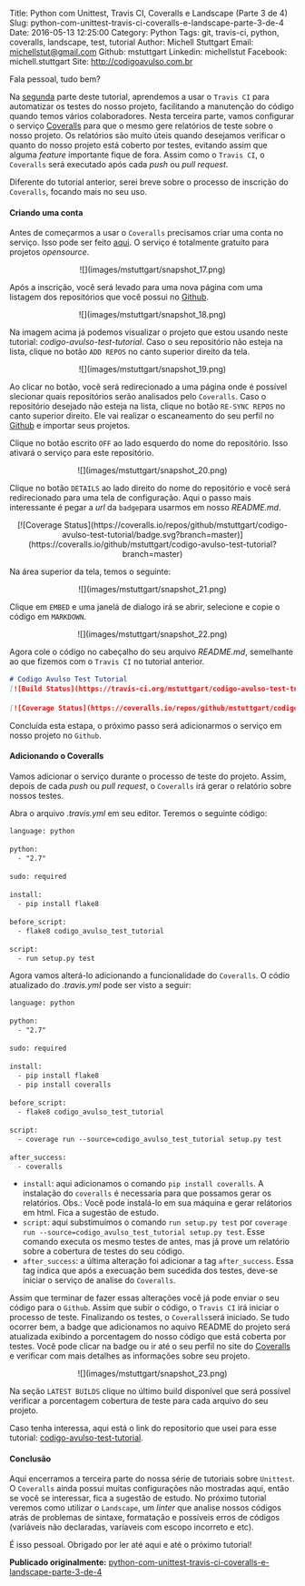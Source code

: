 Title: Python com Unittest, Travis CI, Coveralls e Landscape (Parte 3 de 4)
Slug: python-com-unittest-travis-ci-coveralls-e-landscape-parte-3-de-4
Date: 2016-05-13 12:25:00
Category: Python
Tags: git, travis-ci, python, coveralls, landscape, test, tutorial
Author: Michell Stuttgart
Email: michellstut@gmail.com
Github: mstuttgart
Linkedin: michellstut
Facebook: michell.stuttgart
Site: http://codigoavulso.com.br

Fala pessoal, tudo bem?

Na [segunda](python-com-unittest-travis-ci-coveralls-e-landscape-parte-2-de-4.html) parte deste tutorial, aprendemos a usar o `Travis CI` para automatizar os testes do nosso projeto, facilitando a manutenção do código quando temos vários colaboradores. Nesta terceira parte, vamos configurar o serviço [Coveralls](https://coveralls.io) para que o mesmo gere relatórios de teste sobre o nosso projeto. Os relatórios são muito úteis quando desejamos verificar o quanto do nosso projeto está coberto por testes, evitando assim que alguma *feature* importante fique de fora. Assim como o `Travis CI`, o `Coveralls` será executado após cada *push* ou *pull request*.

Diferente do tutorial anterior, serei breve sobre o processo de inscrição do `Coveralls`, focando mais no seu uso.

#### Criando uma conta

Antes de começarmos a usar o `Coveralls` precisamos criar uma conta no serviço. Isso pode ser feito [aqui](https://coveralls.io/). O serviço é totalmente gratuíto para projetos *opensource*.

<center>
![](images/mstuttgart/snapshot_17.png)
</center>

Após a inscrição, você será levado para uma nova página com uma listagem dos repositórios que você possui no [Github](https://github.com/).

<center>
![](images/mstuttgart/snapshot_18.png)
</center>

Na imagem acima já podemos visualizar o projeto que estou usando neste tutorial: *codigo-avulso-test-tutorial*. Caso o seu repositório não esteja na lista, clique no botão `ADD REPOS` no canto superior direito da tela.

<center>
![](images/mstuttgart/snapshot_19.png)
</center>

Ao clicar no botão, você será redirecionado a uma página onde é possível slecionar quais repositórios serão analisados pelo `Coveralls`. Caso o repositório desejado não esteja na lista, clique no botão `RE-SYNC REPOS` no canto superior direito. Ele vai realizar o escaneamento do seu perfil no [Github](https://github.com/) e importar seus projetos.

Clique no botão escrito `OFF` ao lado esquerdo do nome do repositório. Isso ativará o serviço para este repositório.

<center>
![](images/mstuttgart/snapshot_20.png)
</center>

Clique no botão `DETAILS` ao lado direito do nome do repositório e você será redirecionado para uma tela de configuração. Aqui o passo mais interessante é pegar a *url* da `badge`para usarmos em nosso *README.md*.

<center>
[![Coverage Status](https://coveralls.io/repos/github/mstuttgart/codigo-avulso-test-tutorial/badge.svg?branch=master)](https://coveralls.io/github/mstuttgart/codigo-avulso-test-tutorial?branch=master)
</center>

Na área superior da tela, temos o seguinte:

<center>
![](images/mstuttgart/snapshot_21.png)
</center>

Clique em `EMBED` e uma janelá de dialogo irá se abrir, selecione e copie o código em `MARKDOWN`.

<center>
![](images/mstuttgart/snapshot_22.png)
</center>

Agora cole o código no cabeçalho do seu arquivo *README.md*, semelhante ao que fizemos com o `Travis CI` no tutorial anterior.

```markdown
# Codigo Avulso Test Tutorial
[![Build Status](https://travis-ci.org/mstuttgart/codigo-avulso-test-tutorial.svg?branch=master)](https://travis-ci.org/mstuttgart/codigo-avulso-test-tutorial)

[![Coverage Status](https://coveralls.io/repos/github/mstuttgart/codigo-avulso-test-tutorial/badge.svg?branch=master)](https://coveralls.io/github/mstuttgart/codigo-avulso-test-tutorial?branch=master)

```
Concluída esta estapa, o próximo passo será adicionarmos o serviço em nosso projeto no `Github`.

#### Adicionando o Coveralls

Vamos adicionar o serviço durante o processo de teste do projeto. Assim, depois de cada *push* ou *pull request*, o `Coveralls` irá gerar o relatório sobre nossos testes.

Abra o arquivo *.travis.yml* em seu editor. Teremos o seguinte código:

```travis
language: python

python:
  - "2.7"

sudo: required

install:
  - pip install flake8

before_script:
  - flake8 codigo_avulso_test_tutorial

script:
  - run setup.py test

```
Agora vamos alterá-lo adicionando a funcionalidade do `Coveralls`. O códio atualizado do *.travis.yml* pode ser visto a seguir:

```travis
language: python

python:
  - "2.7"

sudo: required

install:
  - pip install flake8
  - pip install coveralls

before_script:
  - flake8 codigo_avulso_test_tutorial

script:
  - coverage run --source=codigo_avulso_test_tutorial setup.py test

after_success:
  - coveralls

```
* `install`:  aqui adicionamos o comando `pip install coveralls`. A instalação do `coveralls` é necessaria para que possamos gerar os relatórios. Obs.: Você pode instalá-lo em sua máquina e gerar relátorios em html. Fica a sugestão de estudo.
* `script`: aqui substimuímos o comando `run setup.py test` por `coverage run --source=codigo_avulso_test_tutorial setup.py test`. Esse comando executa os mesmo testes de antes, mas já prove um relatório sobre a cobertura de testes do seu código.
* `after_success`: a última alteração foi adicionar a tag `after_success`. Essa tag indica que após a execuação bem sucedida dos testes, deve-se iniciar o serviço de analise do `Coveralls`.

Assim que terminar de fazer essas alterações você já pode enviar o seu código para o `Github`. Assim que subir o código, o `Travis CI` irá iniciar o processo de teste. Finalizando os testes, o `Coveralls`será iniciado. Se tudo ocorrer bem, a badge que adicionamos no aquivo README do projeto será atualizada exibindo a porcentagem do nosso código que está coberta por testes. Você pode clicar na badge ou ir até o seu perfil no site do [Coveralls](https://coveralls.io) e verificar com mais detalhes as informações sobre seu projeto.

<center>
![](images/mstuttgart/snapshot_23.png)
</center>

Na seção `LATEST BUILDS` clique no último build disponível que será possível verificar a porcentagem cobertura de teste para cada arquivo do seu projeto.

Caso tenha interessa, aqui está o link do repositorio que usei para esse tutorial: [codigo-avulso-test-tutorial](https://github.com/mstuttgart/codigo-avulso-test-tutorial).

#### Conclusão

Aqui encerramos a terceira parte do nossa série de tutoriais sobre `Unittest`. O `Coveralls` ainda possui muitas configurações não mostradas aqui, então se você se interessar, fica a sugestão de estudo. No próximo tutorial veremos como utilizar o `Landscape`, um *linter* que analise nossos códigos atrás de problemas de sintaxe, formatação e possíveis erros de códigos (variáveis não declaradas, varíaveis com escopo incorreto e etc).

É isso pessoal. Obrigado por ler até aqui e até o próximo tutorial!

**Publicado originalmente:** [python-com-unittest-travis-ci-coveralls-e-landscape-parte-3-de-4](http://codigoavulso.com.br/python-com-unittest-travis-ci-coveralls-e-landscape-parte-3-de-4.html)
